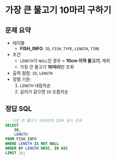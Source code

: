 # 가장 큰 물고기 10마리 구하기

## 문제 요약

- 테이블
  - **FISH_INFO**: `ID`, `FISH_TYPE`, `LENGTH`, `TIME`
- 조건
  - `LENGTH`가 `NULL`인 경우 = **10cm 이하 물고기**, 제외
  - 가장 큰 물고기 **10마리**만 조회
- 출력 컬럼: `ID`, `LENGTH`
- 정렬 기준:
  1. `LENGTH` 내림차순
  2. 길이가 같으면 `ID` 오름차순

## 정답 SQL

```sql
-- 가장 큰 물고기 10마리의 ID와 길이 조회
SELECT
    ID,
    LENGTH
FROM FISH_INFO
WHERE LENGTH IS NOT NULL
ORDER BY LENGTH DESC, ID ASC
LIMIT 10;
```
